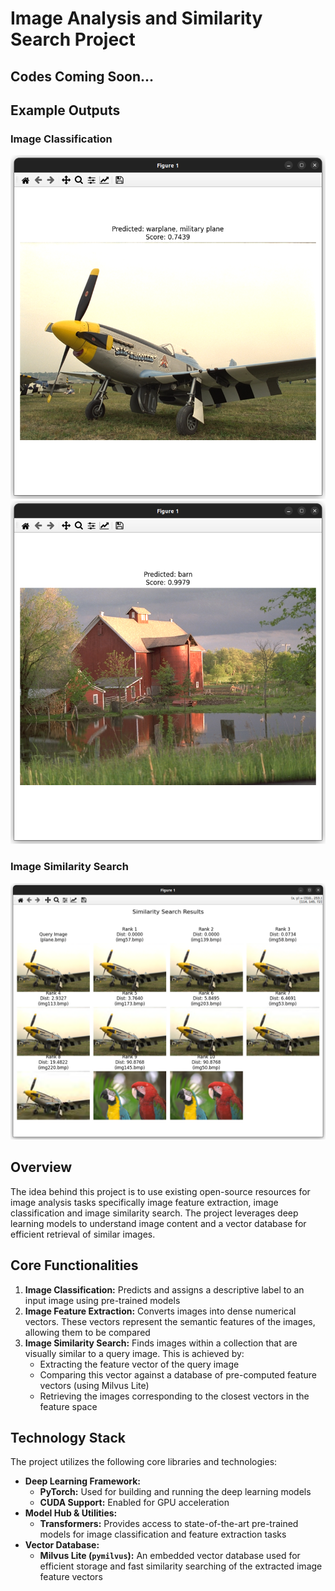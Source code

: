 # Image Analysis and Similarity Search Project

## Codes Coming Soon...

## Example Outputs
### Image Classification
![Image](https://github.com/shbzbarb/VisionNet/blob/main/classification1.png)
![Image](https://github.com/shbzbarb/VisionNet/blob/main/classification2.png)

### Image Similarity Search
![Image](https://github.com/shbzbarb/VisionNet/blob/main/imageSimilarity.png)

## Overview
The idea behind this project is to use existing open-source resources for image analysis tasks specifically image feature extraction, image classification and image similarity search. The project leverages deep learning models to understand image content and a vector database for efficient retrieval of similar images.

## Core Functionalities

1.  **Image Classification:** Predicts and assigns a descriptive label to an input image using pre-trained models
2.  **Image Feature Extraction:** Converts images into dense numerical vectors. These vectors represent the semantic features of the images, allowing them to be compared
3.  **Image Similarity Search:** Finds images within a collection that are visually similar to a query image. This is achieved by:
    * Extracting the feature vector of the query image
    * Comparing this vector against a database of pre-computed feature vectors (using Milvus Lite)
    * Retrieving the images corresponding to the closest vectors in the feature space

## Technology Stack
The project utilizes the following core libraries and technologies:

* **Deep Learning Framework:**
    * **PyTorch:** Used for building and running the deep learning models
    * **CUDA Support:** Enabled for GPU acceleration
* **Model Hub & Utilities:**
    * **Transformers:** Provides access to state-of-the-art pre-trained models for image classification and feature extraction tasks
* **Vector Database:**
    * **Milvus Lite (`pymilvus`):** An embedded vector database used for efficient storage and fast similarity searching of the extracted image feature vectors
